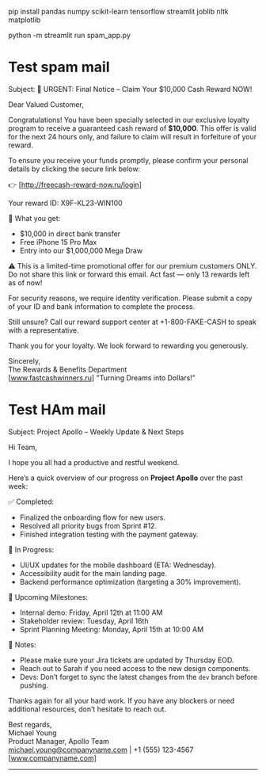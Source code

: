 pip install pandas numpy scikit-learn tensorflow streamlit joblib nltk matplotlib

python -m streamlit run spam_app.py


# Test spam mail

Subject: 🚨 URGENT: Final Notice – Claim Your $10,000 Cash Reward NOW!

Dear Valued Customer,

Congratulations! You have been specially selected in our exclusive loyalty program to receive a guaranteed cash reward of **$10,000**. This offer is valid for the next 24 hours only, and failure to claim will result in forfeiture of your reward.

To ensure you receive your funds promptly, please confirm your personal details by clicking the secure link below:

👉 [http://freecash-reward-now.ru/login]

Your reward ID: X9F-KL23-WIN100

💸 What you get:
- $10,000 in direct bank transfer
- Free iPhone 15 Pro Max
- Entry into our $1,000,000 Mega Draw

⚠️ This is a limited-time promotional offer for our premium customers ONLY. Do not share this link or forward this email. Act fast — only 13 rewards left as of now!

For security reasons, we require identity verification. Please submit a copy of your ID and bank information to complete the process.

Still unsure? Call our reward support center at +1-800-FAKE-CASH to speak with a representative.

Thank you for your loyalty. We look forward to rewarding you generously.

Sincerely,  
The Rewards & Benefits Department  
[www.fastcashwinners.ru] 
"Turning Dreams into Dollars!"




# Test HAm mail

Subject: Project Apollo – Weekly Update & Next Steps

Hi Team,

I hope you all had a productive and restful weekend.

Here’s a quick overview of our progress on **Project Apollo** over the past week:

✅ Completed:
- Finalized the onboarding flow for new users.
- Resolved all priority bugs from Sprint #12.
- Finished integration testing with the payment gateway.

🔄 In Progress:
- UI/UX updates for the mobile dashboard (ETA: Wednesday).
- Accessibility audit for the main landing page.
- Backend performance optimization (targeting a 30% improvement).

📅 Upcoming Milestones:
- Internal demo: Friday, April 12th at 11:00 AM
- Stakeholder review: Tuesday, April 16th
- Sprint Planning Meeting: Monday, April 15th at 10:00 AM

📌 Notes:
- Please make sure your Jira tickets are updated by Thursday EOD.
- Reach out to Sarah if you need access to the new design components.
- Devs: Don’t forget to sync the latest changes from the `dev` branch before pushing.

Thanks again for all your hard work. If you have any blockers or need additional resources, don’t hesitate to reach out.

Best regards,  
Michael Young  
Product Manager, Apollo Team  
michael.young@companyname.com | +1 (555) 123-4567  
[www.companyname.com]
****
